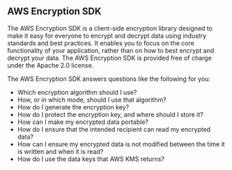## AWS Encryption SDK

The AWS Encryption SDK is a client-side encryption library designed to make it easy for everyone to encrypt and decrypt data using industry standards and best practices. It enables you to focus on the core functionality of your application, rather than on how to best encrypt and decrypt your data. The AWS Encryption SDK is provided free of charge under the Apache 2.0 license.

The AWS Encryption SDK answers questions like the following for you:

-   Which encryption algorithm should I use?
-   How, or in which mode, should I use that algorithm?
-   How do I generate the encryption key?
-   How do I protect the encryption key, and where should I store it?
-   How can I make my encrypted data portable?
-   How do I ensure that the intended recipient can read my encrypted data?
-   How can I ensure my encrypted data is not modified between the time it is written and when it is read?
-   How do I use the data keys that AWS KMS returns?